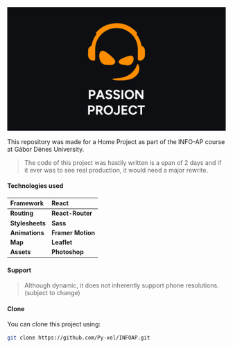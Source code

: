 <img src="./src/assets/logo.png">

This repository was made for a Home Project as part of the INFO-AP course at Gábor Dénes University.

> The code of this project was hastily written is a span of 2 days and if it ever was to see real production, it would need a major rewrite.

#### Technologies used

| **Framework**   | **React**         |
| :-------------- | :---------------- |
| **Routing**     | **React-Router**  |
| **Stylesheets** | **Sass**          |
| **Animations**  | **Framer Motion** |
| **Map**         | **Leaflet**       |
| **Assets**      | **Photoshop**     |

#### Support

> Although dynamic, it does not inherently support phone resolutions. (subject to change)

#### Clone

You can clone this project using:

```sh
git clone https://github.com/Py-xel/INFOAP.git
```
